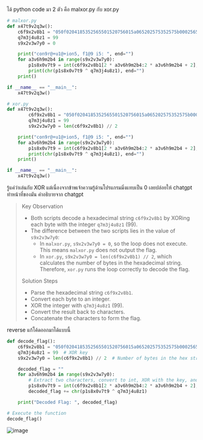 ได้ python code มา 2 ตัว คือ malxor.py กับ xor.py

```python
# malxor.py
def x47t9v2q3w():
    c6f9x2v8b1 = "050f0204185352565501520756015a065202575352575b00025655535a53025006060054071e"
    q7m3j4u8z1 = 99
    s9x2v3w7y0 = 0

    print("con9r@+u1@+ion5, f1@9 i5: ", end="")
    for a3v6h9m2b4 in range(s9x2v3w7y0):
        p1s8x0v7t9 = int(c6f9x2v8b1[2 * a3v6h9m2b4:2 * a3v6h9m2b4 + 2], 16)
        print(chr(p1s8x0v7t9 ^ q7m3j4u8z1), end="")
    print()

if __name__ == "__main__":
    x47t9v2q3w()
```

```python
# xor.py
def x47t9v2q3w():
        c6f9x2v8b1 = "050f0204185352565501520756015a065202575352575b00025655535a53025006060054071e"
        q7m3j4u8z1 = 99
        s9x2v3w7y0 = len(c6f9x2v8b1) // 2

    print("con9r@+u1@+ion5, f1@9 i5: ", end="")
    for a3v6h9m2b4 in range(s9x2v3w7y0):
        p1s8x0v7t9 = int(c6f9x2v8b1[2 * a3v6h9m2b4:2 * a3v6h9m2b4 + 2], 16)
        print(chr(p1s8x0v7t9 ^ q7m3j4u8z1), end="")
    print()

if __name__ == "__main__":
    x47t9v2q3w()
```

รู้แค่ว่าเล่นกับ XOR แต่เนื่องจากข้าพเจ้าความรู้ด้านโปรแกรมมิ่งแทบเป็น 0 เลยปล่อยให้ chatgpt ทำหน้าที่ของมัน
คำอธิบายจาก chatgpt
> Key Observation
> 
> - Both scripts decode a hexadecimal string `c6f9x2v8b1` by XORing each byte with the integer `q7m3j4u8z1` (99).
> - The difference between the two scripts lies in the value of `s9x2v3w7y0`:
>     - In `malxor.py`, `s9x2v3w7y0 = 0`, so the loop does not execute. This means `malxor.py` does not output the flag.
>     - In `xor.py`, `s9x2v3w7y0 = len(c6f9x2v8b1) // 2`, which calculates the number of bytes in the hexadecimal string. Therefore, `xor.py` runs the loop correctly to decode the flag.
> 
> Solution Steps
> 
> - Parse the hexadecimal string `c6f9x2v8b1`.
> - Convert each byte to an integer.
> - XOR the integer with `q7m3j4u8z1` (99).
> - Convert the result back to characters.
> - Concatenate the characters to form the flag.

reverse แก้โค้ดออกมาได้แบบนี้

```python
def decode_flag():
    c6f9x2v8b1 = "050f0204185352565501520756015a065202575352575b00025655535a53025006060054071e"
    q7m3j4u8z1 = 99  # XOR key
    s9x2v3w7y0 = len(c6f9x2v8b1) // 2  # Number of bytes in the hex string

    decoded_flag = ""
    for a3v6h9m2b4 in range(s9x2v3w7y0):
        # Extract two characters, convert to int, XOR with the key, and decode to ASCII
        p1s8x0v7t9 = int(c6f9x2v8b1[2 * a3v6h9m2b4:2 * a3v6h9m2b4 + 2], 16)
        decoded_flag += chr(p1s8x0v7t9 ^ q7m3j4u8z1)

    print("Decoded Flag: ", decoded_flag)

# Execute the function
decode_flag()
```

![image](https://github.com/user-attachments/assets/15afbd46-20da-4bd1-ac07-c8e562dd66c9)

